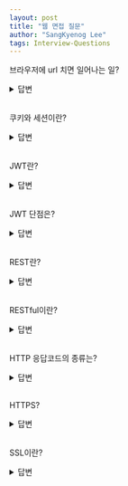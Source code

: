 ```yaml
---
layout: post
title: "웹 면접 질문"
author: "SangKyenog Lee"
tags: Interview-Questions
---
```


브라우저에 url 치면 일어나는 일?
<details markdown="1">
<summary>답변</summary>

`가장 먼저 브라우저에서 DNS서버에서 도메인명에 해당하는 IP주소를 가져옵니다. 그 다음, Http 요청메시지를 구성한 다음 OS의 프로토콜 스택에 메시지 전송을 요청합니다. 패킷은 랜 허브 스위치 라우터 등을 통해 ISP로 도착을 하고 여러 라우터를 통해 서버에게 전달이 됩니다. 서버쪽에 요청메시지가 도착하면 가장 먼저 캐쉬를 화인해서 동일한 요청이 있다면 바로 응답메시지를 만들어 응답을 하고, 만약 없다면 웹서버, was로 전달이 되어 여기에서 응답메시지를 작성하여 클라이언트에게 전달합니다.`

</details>

<br>

쿠키와 세션이란?
<details markdown="1">
<summary>답변</summary>

`Http의 무상태성, 비연결성 특징 때문에 이를 도와주기 위한 장치로, 쿠키는 사용자의 정보가 기록된 텍스트 정보로서 브라워저에 저장이되고, 통신할 때 헤더에 포함되어 전송됩니다. 통신 중에 쿠키 정보가 노출이 될 수 있어서 보안에 조금 취약하다는 단점이 있습니다. 세션은 사용자의 정보를 서버에 저장하고 이때, 브라우저가 종료될 때까지 유지됩니다. 서버에 저장되기 때문에 보안에 강하다는 장점이 있습니다.`

</details>

<br>

JWT란?
<details markdown="1">
<summary>답변</summary>

`주로 토큰 인증 방식에 사용되는 것으로 JWT는 헤더와 페이로드 시그니쳐 영역을 온점으로 구분하여 사용합니다. 페이로드 영역에는 json 형식으로 데이터를 넣어서 보낼 수 있고, 시그니쳐 영역을 통해 데이터의 신뢰성을 보장할 수 있습니다. base64로 인코딩이 되어있는 형태로 request header나 url의 파라미터로도 손쉽게 전달할 수 있습니다.`

</details>

<br>

JWT 단점은?
<details markdown="1">
<summary>답변</summary>

`토큰의 정보가 암호화 된 것이 아니라 인코딩 되어 있기 때문에 토큰 자체에 사용자의 중요한 개인정보를 넣으면 안됩니다. 또한 토큰의 탈취 가능성이 있는데 이는 access 토큰의 유효시간을 짧게 하고 비교적 유효시간이 긴 refresh token을 사용하는 것으로 보완하고 있습니다.`

</details>

<br>

REST란?
<details markdown="1">
<summary>답변</summary>

`HTTP URI를 통해 자원을 표시하고 HTTP Method를 통해 자원에 대한 처리를 표현하며 보통 json형태로 데이터를 주고받습니다. HTTP 프로토콜 인프라를 그대로 사용하기 떄문에 별도의 인프라 설계가 필요하지 않고, 서버와 클라이언트의 역할이 명확히 구분됩니다. 하지만 REST는 표준이 아니기 때문에 정의가 필요하고 HTTP 메소드만 사용하기 떄문에 형태가 제한적이라는 단점이 있습니다.`

</details>

<br>

RESTful이란?
<details markdown="1">
<summary>답변</summary>

`REST란 ~~~인데 이 룰을 지켜서 통신을 하는 것을 RESTful하다고 합니다.`

</details>

<br>

HTTP 응답코드의 종류는?
<details markdown="1">
<summary>답변</summary>

`100번대는 요청을 받아서 지금 처리하고 있음을 의미하고, 200번대는 성공적으로 처리됐음을 알려주는 응답코드입니다. 300번대는 리다이렉션으로 클라이언트의 요청을 다른 URL으로 포워딩해줍니다. 400번대는 클라이언트의 오류로 올바르지 않은 요청을 할때 발생하고 마지막으로 500번대는 서버가 요청을 제대로 수행하지 못할 때 발생합니다.`

</details>

<br>

HTTPS?
<details markdown="1">
<summary>답변</summary>

`HTTP의 도청, 위조, 변조 등을 방지하기 위해 암호화 프로토콜을 사용하여 위험을 방지할 수 있습니다.`

</details>

<br>

SSL이란?
<details markdown="1">
<summary>답변</summary>

`SSL은 대칭키와 공개키 방식을 혼합한 방법을 사용합니다. 공개키 방식은 대칭키를 전달하는 역할을 하며 SSL 핸드쉐이킹 초기에 공개키로 인증서가 CA에 의해 발급된게 맞는지 확인하고 시크릿 키를 공개키로 암호화해서 보내면 서버에선 해당 시크릿 키를 복호화 합니다. 그 후에 대칭 키를 만들어 클라이언트와 서버에서 사용합니다. 대칭키의 키 배송 문제를 공개키 방식으로 해결하고, 공개키 방식보다 속도가 빠르기 떄문에 대칭키로 데이터를 주고받습니다. `

</details>

<br>